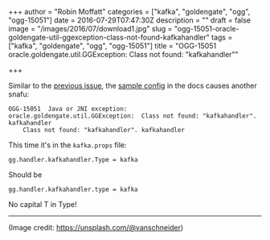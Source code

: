 +++
author = "Robin Moffatt"
categories = ["kafka", "goldengate", "ogg", "ogg-15051"]
date = 2016-07-29T07:47:30Z
description = ""
draft = false
image = "/images/2016/07/download1.jpg"
slug = "ogg-15051-oracle-goldengate-util-ggexception-class-not-found-kafkahandler"
tags = ["kafka", "goldengate", "ogg", "ogg-15051"]
title = "OGG-15051 oracle.goldengate.util.GGException:  Class not found: \"kafkahandler\""

+++

Similar to the [previous issue](http://rmoff.net/2016/07/28/ogg-class-not-found-com-company-kafka-customproducerrecord/), the [sample config](http://docs.oracle.com/goldengate/bd1221/gg-bd/GADBD/GUID-2561CA12-9BAC-454B-A2E3-2D36C5C60EE5.htm#GADBD457) in the docs causes another snafu: 

```
OGG-15051  Java or JNI exception:
oracle.goldengate.util.GGException:  Class not found: "kafkahandler". kafkahandler
 	Class not found: "kafkahandler". kafkahandler
```

This time it's in the `kafka.props` file: 

```
gg.handler.kafkahandler.Type = kafka
```

Should be
```
gg.handler.kafkahandler.type = kafka
```

No capital T in Type!

---

(Image credit: https://unsplash.com/@vanschneider)